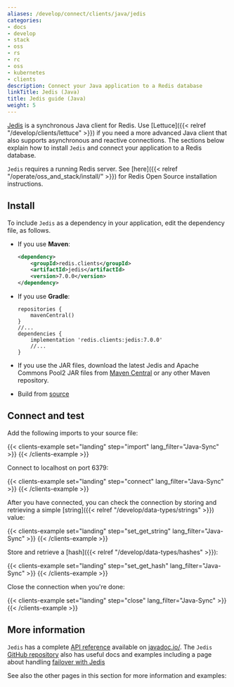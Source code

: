 ```yaml
---
aliases: /develop/connect/clients/java/jedis
categories:
- docs
- develop
- stack
- oss
- rs
- rc
- oss
- kubernetes
- clients
description: Connect your Java application to a Redis database
linkTitle: Jedis (Java)
title: Jedis guide (Java)
weight: 5
---
```


[Jedis](https://github.com/redis/jedis) is a synchronous Java client for Redis.
Use [Lettuce]({{< relref "/develop/clients/lettuce" >}}) if you need
a more advanced Java client that also supports asynchronous and reactive connections.
The sections below explain how to install `Jedis` and connect your application
to a Redis database.

`Jedis` requires a running Redis server. See [here]({{< relref "/operate/oss_and_stack/install/" >}}) for Redis Open Source installation instructions.

## Install

To include `Jedis` as a dependency in your application, edit the dependency file, as follows.

* If you use **Maven**:   

  ```xml
  <dependency>
      <groupId>redis.clients</groupId>
      <artifactId>jedis</artifactId>
      <version>7.0.0</version>
  </dependency>
  ```

* If you use **Gradle**: 

  ```
  repositories {
      mavenCentral()
  }
  //...
  dependencies {
      implementation 'redis.clients:jedis:7.0.0'
      //...
  }
  ```

* If you use the JAR files, download the latest Jedis and Apache Commons Pool2 JAR files from [Maven Central](https://central.sonatype.com/) or any other Maven repository.

* Build from [source](https://github.com/redis/jedis)


## Connect and test

Add the following imports to your source file:

{{< clients-example set="landing" step="import" lang_filter="Java-Sync" >}}
{{< /clients-example >}}

Connect to localhost on port 6379:

{{< clients-example set="landing" step="connect" lang_filter="Java-Sync" >}}
{{< /clients-example >}}

After you have connected, you can check the connection by storing and
retrieving a simple [string]({{< relref "/develop/data-types/strings" >}}) value:

{{< clients-example set="landing" step="set_get_string" lang_filter="Java-Sync" >}}
{{< /clients-example >}}

Store and retrieve a [hash]({{< relref "/develop/data-types/hashes" >}}):

{{< clients-example set="landing" step="set_get_hash" lang_filter="Java-Sync" >}}
{{< /clients-example >}}

Close the connection when you're done:

{{< clients-example set="landing" step="close" lang_filter="Java-Sync" >}}
{{< /clients-example >}}

## More information

`Jedis` has a complete [API reference](https://www.javadoc.io/doc/redis.clients/jedis/latest/index.html) available on [javadoc.io/](https://javadoc.io/).
The `Jedis` [GitHub repository](https://github.com/redis/jedis) also has useful docs
and examples including a page about handling
[failover with Jedis](https://github.com/redis/jedis/blob/master/docs/failover.md)

See also the other pages in this section for more information and examples:
